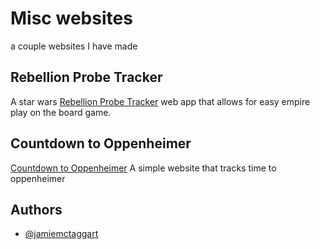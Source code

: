 # Misc websites

a couple websites I have made

## Rebellion Probe Tracker

A star wars [Rebellion Probe Tracker](https://jamiemctaggart.com/misc/probe-tracker/) web app that allows for easy empire play on the board game.

## Countdown to Oppenheimer

[Countdown to Oppenheimer](https://jamiemctaggart.com/misc/time-to-oppenheimer/) A simple website that tracks time to oppenheimer

## Authors

- [@jamiemctaggart](https://www.github.com/jamiemctaggart)
